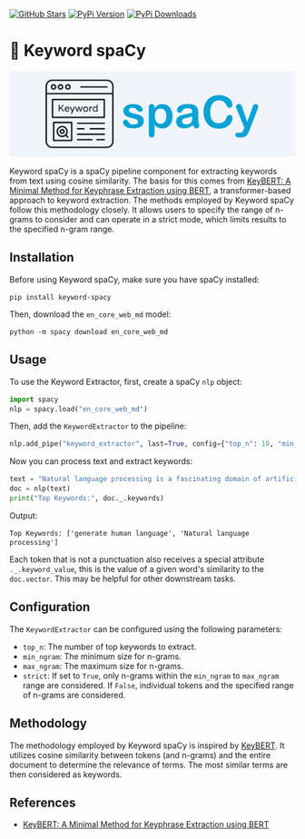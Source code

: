 [![GitHub Stars](https://img.shields.io/github/stars/wjbmattingly/keyword-spacy?style=social)](https://github.com/wjbmattingly/keyword-spacy)
[![PyPi Version](https://img.shields.io/pypi/v/keyword-spacy)](https://pypi.org/project/keyword-spacy/0.0.1/)
[![PyPi Downloads](https://img.shields.io/pypi/dm/keyword-spacy)](https://pypi.org/project/keyword-spacy/0.0.1/)

# 🔑 Keyword spaCy

![keyword spacy](https://github.com/wjbmattingly/keyword-spacy/blob/main/images/keyword-spacy-logo.png?raw=true)

Keyword spaCy is a spaCy pipeline component for extracting keywords from text using cosine similarity. The basis for this comes from [KeyBERT: A Minimal Method for Keyphrase Extraction using BERT](https://github.com/MaartenGr/KeyBERT), a transformer-based approach to keyword extraction. The methods employed by Keyword spaCy follow this methodology closely. It allows users to specify the range of n-grams to consider and can operate in a strict mode, which limits results to the specified n-gram range.

## Installation

Before using Keyword spaCy, make sure you have spaCy installed:

```
pip install keyword-spacy
```

Then, download the `en_core_web_md` model:

```
python -m spacy download en_core_web_md
```

## Usage

To use the Keyword Extractor, first, create a spaCy `nlp` object:

```python
import spacy
nlp = spacy.load("en_core_web_md")
```

Then, add the `KeywordExtractor` to the pipeline:

```python
nlp.add_pipe("keyword_extractor", last=True, config={"top_n": 10, "min_ngram": 3, "max_ngram": 3, "strict": True})
```

Now you can process text and extract keywords:

```python
text = "Natural language processing is a fascinating domain of artificial intelligence. It allows computers to understand and generate human language."
doc = nlp(text)
print("Top Keywords:", doc._.keywords)
```
Output:
```
Top Keywords: ['generate human language', 'Natural language processing']
```

Each token that is not a punctuation also receives a special attribute `._.keyword_value`, this is the value of a given word's similarity to the `doc.vector`. This may be helpful for other downstream tasks.

## Configuration

The `KeywordExtractor` can be configured using the following parameters:

- `top_n`: The number of top keywords to extract.
- `min_ngram`: The minimum size for n-grams.
- `max_ngram`: The maximum size for n-grams.
- `strict`: If set to `True`, only n-grams within the `min_ngram` to `max_ngram` range are considered. If `False`, individual tokens and the specified range of n-grams are considered.

## Methodology

The methodology employed by Keyword spaCy is inspired by [KeyBERT](https://github.com/MaartenGr/KeyBERT). It utilizes cosine similarity between tokens (and n-grams) and the entire document to determine the relevance of terms. The most similar terms are then considered as keywords.

## References

- [KeyBERT: A Minimal Method for Keyphrase Extraction using BERT](https://github.com/MaartenGr/KeyBERT)
